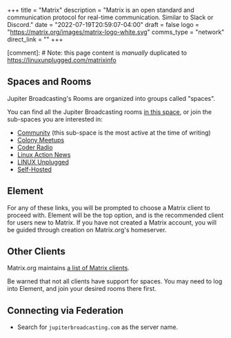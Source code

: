 +++
title = "Matrix"
description = "Matrix is an open standard and communication protocol for real-time communication. Similar to Slack or Discord."
date = "2022-07-19T20:59:07-04:00"
draft = false
logo = "https://matrix.org/images/matrix-logo-white.svg"
comms_type = "network"
direct_link = ""
+++

[comment]: # Note: this page content is *manually* duplicated to https://linuxunplugged.com/matrixinfo

## Spaces and Rooms

Jupiter Broadcasting's Rooms are organized into groups called "spaces".

You can find all the Jupiter Broadcasting rooms [in this space][jb-space], or join the sub-spaces you are interested in:

- [Community][com-space] (this sub-space is the most active at the time of writing)
- [Colony Meetups][meet-space]
- [Coder Radio][cr-space]
- [Linux Action News][lan-space]
- [LINUX Unplugged][lup-space]
- [Self-Hosted][sh-space]

## Element

For any of these links, you will be prompted to choose a Matrix client to proceed with.
Element will be the top option, and is the recommended client for users new to Matrix.
If you have not created a Matrix account, you will be guided through creation on Matrix.org's homeserver.

## Other Clients

Matrix.org maintains [a list of Matrix clients][mx-clients].

Be warned that not all clients have support for spaces.
You may need to log into Element, and join your desired rooms there first.

[jb-space]: https://matrix.to/#/#jupiter-broadcasting-space:matrix.org
[lup-space]: https://matrix.to/#/#linux-unplugged:matrix.org
[cr-space]: https://matrix.to/#/#coder-radio:matrix.org
[lan-space]: https://matrix.to/#/#linux-action-news:matrix.org
[com-space]: https://matrix.to/#/#jb-community:matrix.org
[sh-space]: https://matrix.to/#/#self-hosted:matrix.org
[meet-space]: https://matrix.to/#/#meetups:jupiterbroadcasting.com
[mx-clients]: https://matrix.org/clients/

## Connecting via Federation
- Search for `jupiterbroadcasting.com` as the server name.
